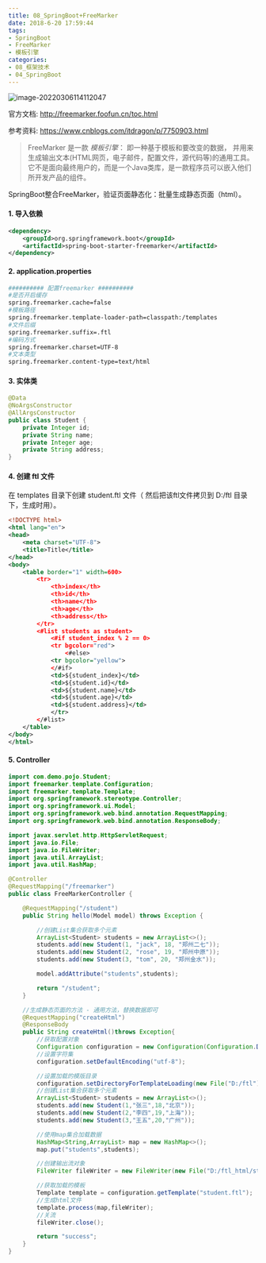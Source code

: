 ```yaml
---
title: 08_SpringBoot+FreeMarker
date: 2018-6-20 17:59:44
tags:
- SpringBoot
- FreeMarker
- 模板引擎
categories: 
- 08_框架技术
- 04_SpringBoot
---
```


![image-20220306114112047](https://jy-imgs.oss-cn-beijing.aliyuncs.com/img/20220306114113.png)

官方文档: http://freemarker.foofun.cn/toc.html

参考资料: https://www.cnblogs.com/itdragon/p/7750903.html



> FreeMarker 是一款 *模板引擎*： 即一种基于模板和要改变的数据， 并用来生成输出文本(HTML网页，电子邮件，配置文件，源代码等)的通用工具。 它不是面向最终用户的，而是一个Java类库，是一款程序员可以嵌入他们所开发产品的组件。

SpringBoot整合FreeMarker，验证页面静态化：批量生成静态页面（html）。

#### 1. 导入依赖

```xml
<dependency>
    <groupId>org.springframework.boot</groupId>
    <artifactId>spring-boot-starter-freemarker</artifactId>
</dependency>
```



#### 2. application.properties

```sh
########## 配置freemarker ##########
#是否开启缓存
spring.freemarker.cache=false
#模板路径
spring.freemarker.template-loader-path=classpath:/templates
#文件后缀
spring.freemarker.suffix=.ftl
#编码方式
spring.freemarker.charset=UTF-8
#文本类型
spring.freemarker.content-type=text/html
```



#### 3. 实体类

```java
@Data
@NoArgsConstructor
@AllArgsConstructor
public class Student {
    private Integer id;
    private String name;
    private Integer age;
    private String address;
}
```



#### 4. 创建 ftl 文件

在 templates 目录下创建 student.ftl 文件（ 然后把该ftl文件拷贝到 D:/ftl 目录下，生成时用）。

```xml
<!DOCTYPE html>
<html lang="en">
<head>
    <meta charset="UTF-8">
    <title>Title</title>
</head>
<body>
    <table border="1" width=600>
        <tr>
            <th>index</th>
            <th>id</th>
            <th>name</th>
            <th>age</th>
            <th>address</th>
        </tr>
        <#list students as student>
            <#if student_index % 2 == 0>
            <tr bgcolor="red">
                <#else>
            <tr bgcolor="yellow">
            </#if>
            <td>${student_index}</td>
            <td>${student.id}</td>
            <td>${student.name}</td>
            <td>${student.age}</td>
            <td>${student.address}</td>
            </tr>
        </#list>
    </table>
</body>
</html>
```



#### 5. Controller

```java
import com.demo.pojo.Student;
import freemarker.template.Configuration;
import freemarker.template.Template;
import org.springframework.stereotype.Controller;
import org.springframework.ui.Model;
import org.springframework.web.bind.annotation.RequestMapping;
import org.springframework.web.bind.annotation.ResponseBody;

import javax.servlet.http.HttpServletRequest;
import java.io.File;
import java.io.FileWriter;
import java.util.ArrayList;
import java.util.HashMap;

@Controller
@RequestMapping("/freemarker")
public class FreeMarkerController {

    @RequestMapping("/student")
    public String hello(Model model) throws Exception {

        //创建List集合获取多个元素
        ArrayList<Student> students = new ArrayList<>();
        students.add(new Student(1, "jack", 18, "郑州二七"));
        students.add(new Student(2, "rose", 19, "郑州中原"));
        students.add(new Student(3, "tom", 20, "郑州金水"));

        model.addAttribute("students",students);

        return "/student";
    }

    //生成静态页面的方法 - 通用方法，替换数据即可
    @RequestMapping("createHtml")
    @ResponseBody
    public String createHtml()throws Exception{
        //获取配置对象
        Configuration configuration = new Configuration(Configuration.DEFAULT_INCOMPATIBLE_IMPROVEMENTS);
        //设置字符集
        configuration.setDefaultEncoding("utf-8");

        //设置加载的模版目录
        configuration.setDirectoryForTemplateLoading(new File("D:/ftl"));
        //创建List集合获取多个元素
        ArrayList<Student> students = new ArrayList<>();
        students.add(new Student(1,"张三",18,"北京"));
        students.add(new Student(2,"李四",19,"上海"));
        students.add(new Student(3,"王五",20,"广州"));

        //使用map集合加载数据
        HashMap<String,ArrayList> map = new HashMap<>();
        map.put("students",students);

        //创建输出流对象
        FileWriter fileWriter = new FileWriter(new File("D:/ftl_html/student.html"));

        //获取加载的模板
        Template template = configuration.getTemplate("student.ftl");
        //生成html文件
        template.process(map,fileWriter);
        //关流
        fileWriter.close();

        return "success";
    }
}
```
